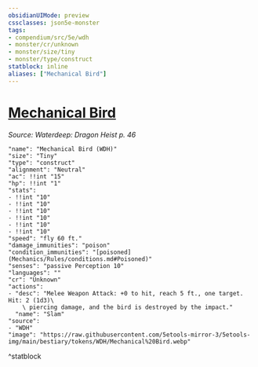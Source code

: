 ```yaml
---
obsidianUIMode: preview
cssclasses: json5e-monster
tags:
- compendium/src/5e/wdh
- monster/cr/unknown
- monster/size/tiny
- monster/type/construct
statblock: inline
aliases: ["Mechanical Bird"]
---
```

# [Mechanical Bird](Mechanics\bestiary\construct/mechanical-bird-wdh.md)
*Source: Waterdeep: Dragon Heist p. 46*  

```statblock
"name": "Mechanical Bird (WDH)"
"size": "Tiny"
"type": "construct"
"alignment": "Neutral"
"ac": !!int "15"
"hp": !!int "1"
"stats":
- !!int "10"
- !!int "10"
- !!int "10"
- !!int "10"
- !!int "10"
- !!int "10"
"speed": "fly 60 ft."
"damage_immunities": "poison"
"condition_immunities": "[poisoned](Mechanics/Rules/conditions.md#Poisoned)"
"senses": "passive Perception 10"
"languages": ""
"cr": "Unknown"
"actions":
- "desc": "Melee Weapon Attack: +0 to hit, reach 5 ft., one target. Hit: 2 (1d3)\
    \ piercing damage, and the bird is destroyed by the impact."
  "name": "Slam"
"source":
- "WDH"
"image": "https://raw.githubusercontent.com/5etools-mirror-3/5etools-img/main/bestiary/tokens/WDH/Mechanical%20Bird.webp"
```
^statblock